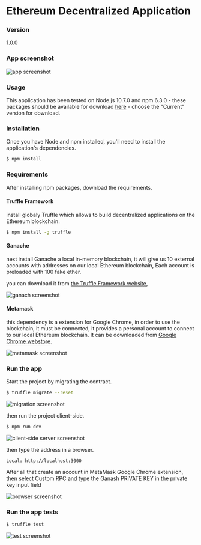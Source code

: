 # Ethereum Decentralized Application

### Version
1.0.0

### App screenshot

![app screenshot](../master/screenshots/app.png)

### Usage

This application has been tested on Node.js 10.7.0 and npm 6.3.0 - these packages should
be available for download [here](https://nodejs.org/en/) - choose the "Current"
version for download.

### Installation

Once you have Node and npm installed, you'll need
to install the application's dependencies.

```sh
$ npm install
```

### Requirements

After installing npm packages, download the requirements.

#### Truffle Framework

install globaly Truffle which allows to build decentralized applications on the Ethereum blockchain.

```sh
$ npm install -g truffle
```

#### Ganache

next install Ganache a local in-memory blockchain, it will give us 10 external accounts with addresses on our local Ethereum blockchain, Each account is preloaded with 100 fake ether.

you can download it from [the Truffle Framework website](http://truffleframework.com/ganache),

![ganach screenshot](../master/screenshots/ganach.png)

#### Metamask

this dependency is a extension for Google Chrome, in order to use the blockchain, it must be connected, it provides a personal account to connect to our local Ethereum blockchain.
It can be downloaded from [Google Chrome webstore](https://chrome.google.com/webstore/detail/metamask/nkbihfbeogaeaoehlefnkodbefgpgknn?hl=en).

![metamask screenshot](../master/screenshots/metamask.png)

### Run the app

Start the project by migrating the contract.

```sh
$ truffle migrate --reset
```

![migration screenshot](../master/screenshots/migration.png)

then run the project client-side.

```sh
$ npm run dev
```

![client-side server screenshot](../master/screenshots/client.png)

then type the address in a browser.

    Local: http://localhost:3000

After all that create an account in MetaMask Google Chrome extension, then select Custom RPC and type the Ganash PRIVATE KEY in the private key input field

![browser screenshot](../master/screenshots/browser.png)

### Run the app tests

```sh
$ truffle test
```

![test screenshot](../master/screenshots/test.png)